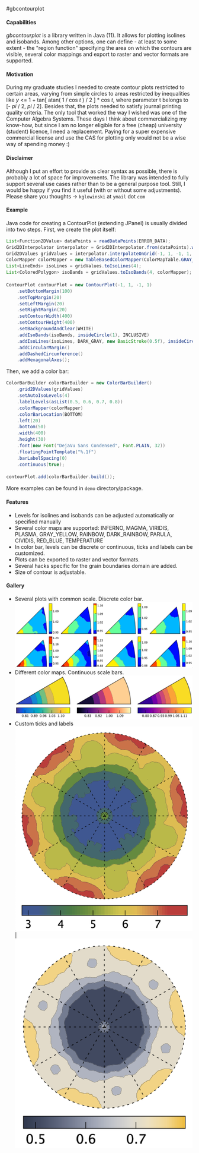#gbcontourplot

#### Capabilities
*gbcontourplot* is a library written in Java (11). It allows for plotting isolines and isobands.
Among other options, one can define - at least to some extent - the "region function" specifying the area on which the contours are
visible, several color mappings and export to raster and vector formats are supported.

#### Motivation
During my graduate studies I needed to create contour plots restricted
to certain areas, varying from simple circles to areas restricted by
inequalities like *y* <= 1 + tan[ atan( 1 / cos *t* ) / 2 ] * cos *t*, where parameter t belongs to [- *pi* / 2, *pi* / 2].
Besides that, the plots needed to satisfy journal printing quality criteria.
The only tool that worked the way I wished was one of the Computer Algebra Systems.
These days I think about commercializing my know-how, but
since I am no longer eligible for a free (cheap) university (student) licence, I need a replacement.
Paying for a super expensive commercial license and use the CAS for plotting only would not be a wise
way of spending money :)

#### Disclaimer
Although I put an effort to provide as clear syntax as possible, there is probably a lot of space for improvements.
The library was intended to fully support several use cases rather than to be a general purpose tool.
Still, I would be happy if you find it useful (with or without some adjustments). 
Please share you thoughts -> ```kglowinski``` at ```ymail``` dot ```com```

#### Example
Java code for creating a ContourPlot (extending JPanel) is usually divided into
two steps.
First, we create the plot itself:
```java
List<Function2DValue> dataPoints = readDataPoints(ERROR_DATA);
Grid2DInterpolator interpolator = Grid2DInterpolator.from(dataPoints).withMaxNearest(7);
Grid2DValues gridValues = interpolator.interpolateOnGrid(-1, 1, -1, 1, 100, 100);
ColorMapper colorMapper = new TableBasedColorMapper(ColorMapTable.GRAY_YELLOW.name());
List<LineEnds> isoLines = gridValues.toIsoLines(4);
List<ColoredPolygon> isoBands = gridValues.toIsoBands(4, colorMapper);

ContourPlot contourPlot = new ContourPlot(-1, 1, -1, 1)
    .setBottomMargin(100)
    .setTopMargin(20)
    .setLeftMargin(20)
    .setRightMargin(20)
    .setContourWidth(400)
    .setContourHeight(400)
    .setBackgroundAndClear(WHITE)
    .addIsoBands(isoBands, insideCircle(1), INCLUSIVE)
    .addIsoLines(isoLines, DARK_GRAY, new BasicStroke(0.5f), insideCircle(1), EXCLUSIVE)
    .addCircularMargin()
    .addDashedCircumference()
    .addHexagonalAxes();
```
Then, we add a color bar:
```java
ColorBarBuilder colorBarBuilder = new ColorBarBuilder()
    .grid2DValues(gridValues)
    .setAutoIsoLevels(4)
    .labelLevels(asList(0.5, 0.6, 0.7, 0.8))
    .colorMapper(colorMapper)
    .colorBarLocation(BOTTOM)
    .left(20)
    .bottom(50)
    .width(400)
    .height(30)
    .font(new Font("DejaVu Sans Condensed", Font.PLAIN, 32))
    .floatingPointTemplate("%.1f")
    .barLabelSpacing(0)
    .continuous(true);

contourPlot.add(colorBarBuilder.build());

```
More examples can be found in ```demo``` directory/package.

#### Features

- Levels for isolines and isobands can be adjusted automatically
or specified manually
- Several color maps are supported: INFERNO, MAGMA, VIRIDIS, PLASMA, GRAY_YELLOW, RAINBOW, DARK_RAINBOW, PARULA, CIVIDIS, RED_BLUE, TEMPERATURE
- In color bar, levels can be discrete or continuous, ticks and labels can
be customized.
- Plots can be exported to raster and vector formats.
- Several hacks specific for the grain boundaries domain are added.
- Size of contour is adjustable.

#### Gallery

- Several plots with common scale. Discrete color bar.
![](img/ZrO2.png)
- Different color maps. Continuous scale bars.
![](img/TiGBPD.png)
- Custom ticks and labels
![](img/TiGBCD.png)|![](img/TiGBCDerror.png)

